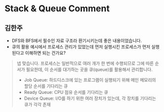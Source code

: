 # Stack & Queue Comment

## 김한주
- DFS와 BFS에서 필수인 자료 구조라 환기시키는데 좋은 내용이었습니다.
- 큐의 활용 예시에서 프로세스 관리가 있었는데 먼저 실행시킨 프로세스가 먼저 실행된다고 이해하면 되는 건가요?

> 넵 맞습니다. 프로세스는 일반적으로 여러 개가 한 번에 수행되므로 그에 따른 순서가 필요한데, 이 순서를 대기하는 곳을 큐(queue)를 활용해서 관리합니다.
> - Job Queue: 하드디스크에 있는 프로그램이 실행되기 위해 메인 메모리의 할당 순서를 기다리는 큐
> - Ready Queue: CPU 점유 순서를 기다리는 큐
> - Device Queue: I/O를 하기 위한 여러 장치가 있는데, 각 장치를 기다리는 큐가 각각 존재
